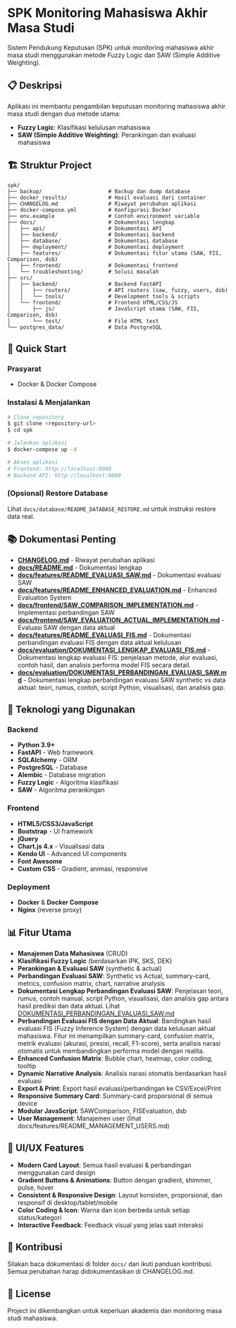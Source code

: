 # SPK Monitoring Mahasiswa Akhir Masa Studi

Sistem Pendukung Keputusan (SPK) untuk monitoring mahasiswa akhir masa studi menggunakan metode Fuzzy Logic dan SAW (Simple Additive Weighting).

## 📋 Deskripsi
Aplikasi ini membantu pengambilan keputusan monitoring mahasiswa akhir masa studi dengan dua metode utama:
- **Fuzzy Logic**: Klasifikasi kelulusan mahasiswa
- **SAW (Simple Additive Weighting)**: Perankingan dan evaluasi mahasiswa

## 🏗️ Struktur Project
```
spk/
├── backup/                     # Backup dan dump database
├── docker_results/             # Hasil evaluasi dari container
├── CHANGELOG.md                # Riwayat perubahan aplikasi
├── docker-compose.yml          # Konfigurasi Docker
├── env.example                 # Contoh environment variable
├── docs/                       # Dokumentasi lengkap
│   ├── api/                    # Dokumentasi API
│   ├── backend/                # Dokumentasi backend
│   ├── database/               # Dokumentasi database
│   ├── deployment/             # Dokumentasi deployment
│   ├── features/               # Dokumentasi fitur utama (SAW, FIS, Comparison, dsb)
│   ├── frontend/               # Dokumentasi frontend
│   └── troubleshooting/        # Solusi masalah
├── src/
│   ├── backend/                # Backend FastAPI
│   │   ├── routers/            # API routers (saw, fuzzy, users, dsb)
│   │   └── tools/              # Development tools & scripts
│   └── frontend/               # Frontend HTML/CSS/JS
│       ├── js/                 # JavaScript utama (SAW, FIS, Comparison, dsb)
│       └── test/               # File HTML test
└── postgres_data/              # Data PostgreSQL
```

## 🚀 Quick Start

### Prasyarat
- Docker & Docker Compose

### Instalasi & Menjalankan
```bash
# Clone repository
$ git clone <repository-url>
$ cd spk

# Jalankan aplikasi
$ docker-compose up -d

# Akses aplikasi
# Frontend: http://localhost:8080
# Backend API: http://localhost:8000
```

### (Opsional) Restore Database
Lihat `docs/database/README_DATABASE_RESTORE.md` untuk instruksi restore data real.

## 📚 Dokumentasi Penting
- **[CHANGELOG.md](CHANGELOG.md)** - Riwayat perubahan aplikasi
- **[docs/README.md](docs/README.md)** - Dokumentasi lengkap
- **[docs/features/README_EVALUASI_SAW.md](docs/features/README_EVALUASI_SAW.md)** - Dokumentasi evaluasi SAW
- **[docs/features/README_ENHANCED_EVALUATION.md](docs/features/README_ENHANCED_EVALUATION.md)** - Enhanced Evaluation System
- **[docs/frontend/SAW_COMPARISON_IMPLEMENTATION.md](docs/frontend/SAW_COMPARISON_IMPLEMENTATION.md)** - Implementasi perbandingan SAW
- **[docs/frontend/SAW_EVALUATION_ACTUAL_IMPLEMENTATION.md](docs/frontend/SAW_EVALUATION_ACTUAL_IMPLEMENTATION.md)** - Evaluasi SAW dengan data aktual
- **[docs/features/README_EVALUASI_FIS.md](docs/features/README_EVALUASI_FIS.md)** - Dokumentasi perbandingan evaluasi FIS dengan data aktual kelulusan
- **[docs/evaluation/DOKUMENTASI_LENGKAP_EVALUASI_FIS.md](docs/evaluation/DOKUMENTASI_LENGKAP_EVALUASI_FIS.md)** - Dokumentasi lengkap evaluasi FIS: penjelasan metode, alur evaluasi, contoh hasil, dan analisis performa model FIS secara detail.
- **[docs/evaluation/DOKUMENTASI_PERBANDINGAN_EVALUASI_SAW.md](docs/evaluation/DOKUMENTASI_PERBANDINGAN_EVALUASI_SAW.md)** - Dokumentasi lengkap perbandingan evaluasi SAW synthetic vs data aktual: teori, rumus, contoh, script Python, visualisasi, dan analisis gap.

## 🔧 Teknologi yang Digunakan

### Backend
- **Python 3.9+**
- **FastAPI** - Web framework
- **SQLAlchemy** - ORM
- **PostgreSQL** - Database
- **Alembic** - Database migration
- **Fuzzy Logic** - Algoritma klasifikasi
- **SAW** - Algoritma perankingan

### Frontend
- **HTML5/CSS3/JavaScript**
- **Bootstrap** - UI framework
- **jQuery**
- **Chart.js 4.x** - Visualisasi data
- **Kendo UI** - Advanced UI components
- **Font Awesome**
- **Custom CSS** - Gradient, animasi, responsive

### Deployment
- **Docker** & **Docker Compose**
- **Nginx** (reverse proxy)

## 📊 Fitur Utama
- **Manajemen Data Mahasiswa** (CRUD)
- **Klasifikasi Fuzzy Logic** (berdasarkan IPK, SKS, DEK)
- **Perankingan & Evaluasi SAW** (synthetic & actual)
- **Perbandingan Evaluasi SAW**: Synthetic vs Actual, summary-card, metrics, confusion matrix, chart, narrative analysis
- **Dokumentasi Lengkap Perbandingan Evaluasi SAW**: Penjelasan teori, rumus, contoh manual, script Python, visualisasi, dan analisis gap antara hasil prediksi dan data aktual. Lihat [DOKUMENTASI_PERBANDINGAN_EVALUASI_SAW.md](docs/evaluation/DOKUMENTASI_PERBANDINGAN_EVALUASI_SAW.md)
- **Perbandingan Evaluasi FIS dengan Data Aktual**: Bandingkan hasil evaluasi FIS (Fuzzy Inference System) dengan data kelulusan aktual mahasiswa. Fitur ini menampilkan summary-card, confusion matrix, metrik evaluasi (akurasi, presisi, recall, F1-score), serta analisis narasi otomatis untuk membandingkan performa model dengan realita.
- **Enhanced Confusion Matrix**: Bubble chart, heatmap, color coding, tooltip
- **Dynamic Narrative Analysis**: Analisis narasi otomatis berdasarkan hasil evaluasi
- **Export & Print**: Export hasil evaluasi/perbandingan ke CSV/Excel/Print
- **Responsive Summary Card**: Summary-card proporsional di semua device
- **Modular JavaScript**: SAWComparison, FISEvaluation, dsb
- **User Management**: Manajemen user (lihat docs/features/README_MANAGEMENT_USERS.md)

## 🎨 UI/UX Features
- **Modern Card Layout**: Semua hasil evaluasi & perbandingan menggunakan card design
- **Gradient Buttons & Animations**: Button dengan gradient, shimmer, pulse, hover
- **Consistent & Responsive Design**: Layout konsisten, proporsional, dan responsif di desktop/tablet/mobile
- **Color Coding & Icon**: Warna dan icon berbeda untuk setiap status/kategori
- **Interactive Feedback**: Feedback visual yang jelas saat interaksi

## 🤝 Kontribusi
Silakan baca dokumentasi di folder `docs/` dan ikuti panduan kontribusi. Semua perubahan harap didokumentasikan di CHANGELOG.md.

## 📄 License
Project ini dikembangkan untuk keperluan akademis dan monitoring masa studi mahasiswa.